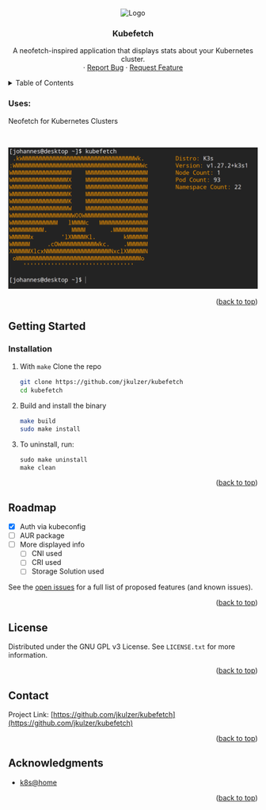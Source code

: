 <br />
<div align="center">
    <img src="https://cncf-branding.netlify.app/img/projects/kubernetes/icon/color/kubernetes-icon-color.svg" alt="Logo" width="80" height="80">
  </a>

<h3 align="center">Kubefetch</h3>

  <p align="center">
    A neofetch-inspired application that displays stats about your Kubernetes cluster.
    <br />
    ·
    <a href="https://github.com/jkulzer/kubefetch/issues">Report Bug</a>
    ·
    <a href="https://github.com/jkulzer/kubefetch/issues">Request Feature</a>
  </p>
</div>



<!-- TABLE OF CONTENTS -->
<details>
  <summary>Table of Contents</summary>
  <ol>
    <li>
      <a href="#about-the-project">About The Project</a>
      <ul>
        <li><a href="#built-with">Built With</a></li>
      </ul>
    </li>
    <li>
      <a href="#getting-started">Getting Started</a>
      <ul>
        <li><a href="#prerequisites">Prerequisites</a></li>
        <li><a href="#installation">Installation</a></li>
      </ul>
    </li>
    <li><a href="#usage">Usage</a></li>
    <li><a href="#roadmap">Roadmap</a></li>
    <li><a href="#contributing">Contributing</a></li>
    <li><a href="#license">License</a></li>
    <li><a href="#contact">Contact</a></li>
    <li><a href="#acknowledgments">Acknowledgments</a></li>
  </ol>
</details>

### Uses:

Neofetch for Kubernetes Clusters

<br>

![](https://github.com/jkulzer/kubefetch/blob/main/kubefetch.png?raw=true)

<p align="right">(<a href="#top">back to top</a>)</p>



<!-- GETTING STARTED -->
## Getting Started

### Installation

1. With `make`
    Clone the repo
    ```sh
    git clone https://github.com/jkulzer/kubefetch
    cd kubefetch
    ```

2. Build and install the binary
    ```sh
    make build
    sudo make install
    ```

3. To uninstall, run:
    ```
    sudo make uninstall
    make clean
    ```

<p align="right">(<a href="#top">back to top</a>)</p>



<!-- ROADMAP -->
## Roadmap

- [x] Auth via kubeconfig
- [ ] AUR package
- [ ] More displayed info
	- [ ] CNI used
	- [ ] CRI used
	- [ ] Storage Solution used

See the [open issues](https://github.com/jkulzer/kubefetch/issues) for a full list of proposed features (and known issues).

<p align="right">(<a href="#top">back to top</a>)</p>


<!-- LICENSE -->
## License

Distributed under the GNU GPL v3 License. See `LICENSE.txt` for more information.

<p align="right">(<a href="#top">back to top</a>)</p>



<!-- CONTACT -->
## Contact

Project Link: [https://github.com/jkulzer/kubefetch](https://github.com/jkulzer/kubefetch)

<p align="right">(<a href="#top">back to top</a>)</p>



<!-- ACKNOWLEDGMENTS -->
## Acknowledgments

* [k8s@home](https://k8s-at-home.com/)

<p align="right">(<a href="#top">back to top</a>)</p>
